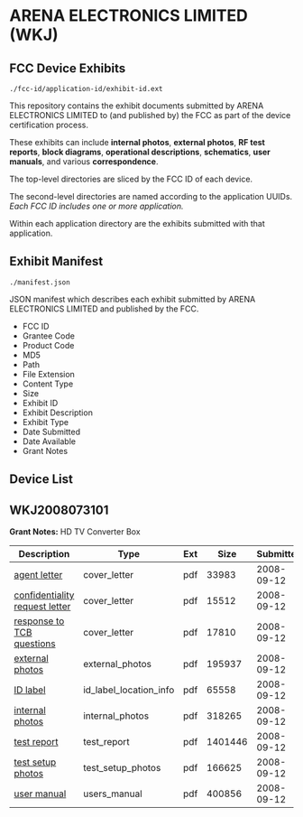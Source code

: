 # ARENA ELECTRONICS LIMITED (WKJ)
## FCC Device Exhibits

```
./fcc-id/application-id/exhibit-id.ext
```

This repository contains the exhibit documents submitted by ARENA ELECTRONICS LIMITED to (and published by) the FCC as part of the device certification process.

These exhibits can include **internal photos**, **external photos**, **RF test reports**, **block diagrams**, **operational descriptions**, **schematics**, **user manuals**, and various **correspondence**.

The top-level directories are sliced by the FCC ID of each device.

The second-level directories are named according to the application UUIDs. *Each FCC ID includes one or more application.*

Within each application directory are the exhibits submitted with that application. 

## Exhibit Manifest

```
./manifest.json
```

JSON manifest which describes each exhibit submitted by ARENA ELECTRONICS LIMITED and published by the FCC.

- FCC ID
- Grantee Code
- Product Code
- MD5
- Path
- File Extension
- Content Type
- Size
- Exhibit ID
- Exhibit Description
- Exhibit Type
- Date Submitted
- Date Available
- Grant Notes

## Device List
## WKJ2008073101
**Grant Notes:** HD TV Converter Box

| Description | Type | Ext | Size | Submitted | Available |
| ----------- | ---- | --- | ---- | --------- | --------- |
| [agent letter](WKJ2008073101/451f19bb66091849477393afd7cd1d86/1000002.pdf) | cover_letter | pdf | 33983 | 2008-09-12 | 2008-09-12 |
| [confidentiality request letter](WKJ2008073101/451f19bb66091849477393afd7cd1d86/1000003.pdf) | cover_letter | pdf | 15512 | 2008-09-12 | 2008-09-12 |
| [response to TCB questions](WKJ2008073101/451f19bb66091849477393afd7cd1d86/1000004.pdf) | cover_letter | pdf | 17810 | 2008-09-12 | 2008-09-12 |
| [external photos](WKJ2008073101/451f19bb66091849477393afd7cd1d86/1000005.pdf) | external_photos | pdf | 195937 | 2008-09-12 | 2008-09-12 |
| [ID label](WKJ2008073101/451f19bb66091849477393afd7cd1d86/1000007.pdf) | id_label_location_info | pdf | 65558 | 2008-09-12 | 2008-09-12 |
| [internal photos](WKJ2008073101/451f19bb66091849477393afd7cd1d86/1000006.pdf) | internal_photos | pdf | 318265 | 2008-09-12 | 2008-09-12 |
| [test report](WKJ2008073101/451f19bb66091849477393afd7cd1d86/1000010.pdf) | test_report | pdf | 1401446 | 2008-09-12 | 2008-09-12 |
| [test setup photos](WKJ2008073101/451f19bb66091849477393afd7cd1d86/1000011.pdf) | test_setup_photos | pdf | 166625 | 2008-09-12 | 2008-09-12 |
| [user manual](WKJ2008073101/451f19bb66091849477393afd7cd1d86/1000012.pdf) | users_manual | pdf | 400856 | 2008-09-12 | 2008-09-12 |
